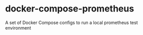 # docker-compose-prometheus
A set of Docker Compose configs to run a local prometheus test environment
